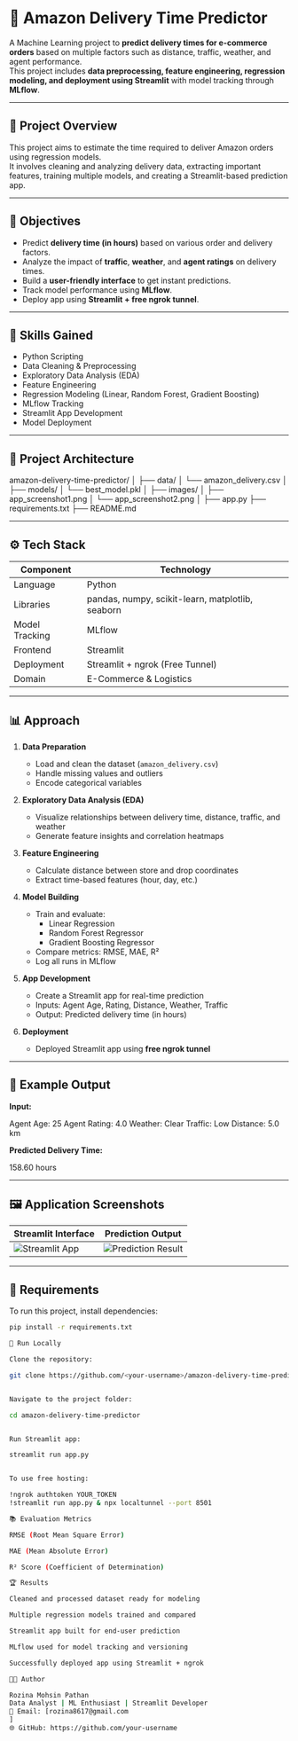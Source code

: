 # 🚚 Amazon Delivery Time Predictor

A Machine Learning project to **predict delivery times for e-commerce orders** based on multiple factors such as distance, traffic, weather, and agent performance.  
This project includes **data preprocessing, feature engineering, regression modeling, and deployment using Streamlit** with model tracking through **MLflow**.

---

## 🧠 Project Overview

This project aims to estimate the time required to deliver Amazon orders using regression models.  
It involves cleaning and analyzing delivery data, extracting important features, training multiple models, and creating a Streamlit-based prediction app.

---

## 🎯 Objectives

- Predict **delivery time (in hours)** based on various order and delivery factors.  
- Analyze the impact of **traffic**, **weather**, and **agent ratings** on delivery times.  
- Build a **user-friendly interface** to get instant predictions.  
- Track model performance using **MLflow**.  
- Deploy app using **Streamlit + free ngrok tunnel**.

---

## 🧩 Skills Gained

- Python Scripting  
- Data Cleaning & Preprocessing  
- Exploratory Data Analysis (EDA)  
- Feature Engineering  
- Regression Modeling (Linear, Random Forest, Gradient Boosting)  
- MLflow Tracking  
- Streamlit App Development  
- Model Deployment

---

## 🧱 Project Architecture

amazon-delivery-time-predictor/
│
├── data/
│ └── amazon_delivery.csv
│
├── models/
│ └── best_model.pkl
│
├── images/
│ ├── app_screenshot1.png
│ └── app_screenshot2.png
│
├── app.py
├── requirements.txt
├── README.md

---

## ⚙️ Tech Stack

| Component | Technology |
|------------|-------------|
| Language | Python |
| Libraries | pandas, numpy, scikit-learn, matplotlib, seaborn |
| Model Tracking | MLflow |
| Frontend | Streamlit |
| Deployment | Streamlit + ngrok (Free Tunnel) |
| Domain | E-Commerce & Logistics |

---

## 📊 Approach

1. **Data Preparation**
   - Load and clean the dataset (`amazon_delivery.csv`)
   - Handle missing values and outliers  
   - Encode categorical variables

2. **Exploratory Data Analysis (EDA)**
   - Visualize relationships between delivery time, distance, traffic, and weather  
   - Generate feature insights and correlation heatmaps

3. **Feature Engineering**
   - Calculate distance between store and drop coordinates  
   - Extract time-based features (hour, day, etc.)

4. **Model Building**
   - Train and evaluate:
     - Linear Regression  
     - Random Forest Regressor  
     - Gradient Boosting Regressor  
   - Compare metrics: RMSE, MAE, R²  
   - Log all runs in MLflow

5. **App Development**
   - Create a Streamlit app for real-time prediction  
   - Inputs: Agent Age, Rating, Distance, Weather, Traffic  
   - Output: Predicted delivery time (in hours)

6. **Deployment**
   - Deployed Streamlit app using **free ngrok tunnel**

---

## 🧮 Example Output

**Input:**

Agent Age: 25
Agent Rating: 4.0
Weather: Clear
Traffic: Low
Distance: 5.0 km


**Predicted Delivery Time:**


158.60 hours


---

## 🖼️ Application Screenshots

| Streamlit Interface | Prediction Output |
|---------------------|-------------------|
| ![Streamlit App](images/app_screenshot1.png) | ![Prediction Result](images/app_screenshot2.png) |

---

## 🧾 Requirements

To run this project, install dependencies:
```bash
pip install -r requirements.txt

🚀 Run Locally

Clone the repository:

git clone https://github.com/<your-username>/amazon-delivery-time-predictor.git


Navigate to the project folder:

cd amazon-delivery-time-predictor


Run Streamlit app:

streamlit run app.py


To use free hosting:

!ngrok authtoken YOUR_TOKEN
!streamlit run app.py & npx localtunnel --port 8501

📚 Evaluation Metrics

RMSE (Root Mean Square Error)

MAE (Mean Absolute Error)

R² Score (Coefficient of Determination)

🏆 Results

Cleaned and processed dataset ready for modeling

Multiple regression models trained and compared

Streamlit app built for end-user prediction

MLflow used for model tracking and versioning

Successfully deployed app using Streamlit + ngrok

👩‍💻 Author

Rozina Mohsin Pathan
Data Analyst | ML Enthusiast | Streamlit Developer
📧 Email: [rozina8617@gmail.com
]
🌐 GitHub: https://github.com/your-username

